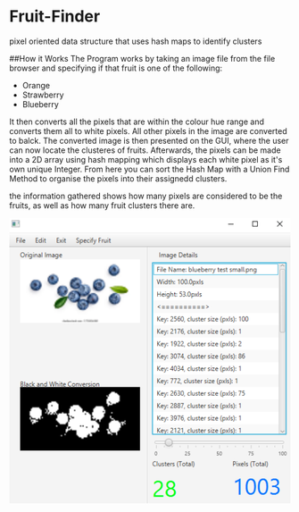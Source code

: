 # Fruit-Finder
pixel oriented data structure that uses hash maps to identify clusters

##How it Works
The Program works by taking an image file from the file browser and specifying if that fruit is one of the following:
- Orange
- Strawberry
- Blueberry

It then converts all the pixels that are within the colour hue range and converts them all to white pixels. All other
pixels in the image are converted to balck. The converted image is then presented on the GUI, where the user can now
locate the clusteres of fruits.
Afterwards, the pixels can be made into a 2D array using hash mapping which displays each white pixel as it's own unique
Integer. From here you can sort the Hash Map with a Union Find Method to organise the pixels into their assignedd clusters.

the information gathered shows how many pixels are considered to be the fruits, as well as how many fruit clusters there are.

![alt text](https://github.com/MarkDavidBates/Fruit-Finder/blob/main/images/Fruit%20Finder%20GUI.jpeg)
